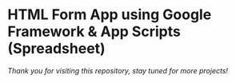# HTML Form App using Google Framework & App Scripts (Spreadsheet)



*Thank you for visiting this repository, stay tuned for more projects!*
